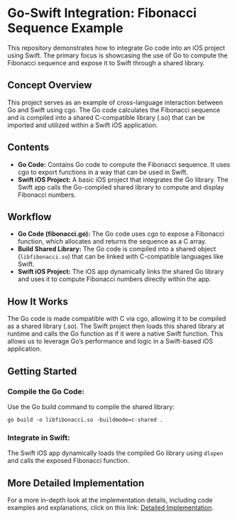 <h1>Go-Swift Integration: Fibonacci Sequence Example</h1>

<p>This repository demonstrates how to integrate Go code into an iOS project using Swift. The primary focus is showcasing the use of Go to compute the Fibonacci sequence and expose it to Swift through a shared library.</p>

<h2>Concept Overview</h2>
<p>This project serves as an example of cross-language interaction between Go and Swift using cgo. The Go code calculates the Fibonacci sequence and is compiled into a shared C-compatible library (.so) that can be imported and utilized within a Swift iOS application.</p>

<h2>Contents</h2>
<ul>
  <li><strong>Go Code:</strong> Contains Go code to compute the Fibonacci sequence. It uses cgo to export functions in a way that can be used in Swift.</li>
  <li><strong>Swift iOS Project:</strong> A basic iOS project that integrates the Go library. The Swift app calls the Go-compiled shared library to compute and display Fibonacci numbers.</li>
</ul>

<h2>Workflow</h2>
<ul>
  <li><strong>Go Code (fibonacci.go):</strong> The Go code uses cgo to expose a Fibonacci function, which allocates and returns the sequence as a C array.</li>
  <li><strong>Build Shared Library:</strong> The Go code is compiled into a shared object (<code>libfibonacci.so</code>) that can be linked with C-compatible languages like Swift.</li>
  <li><strong>Swift iOS Project:</strong> The iOS app dynamically links the shared Go library and uses it to compute Fibonacci numbers directly within the app.</li>
</ul>

<h2>How It Works</h2>
<p>The Go code is made compatible with C via cgo, allowing it to be compiled as a shared library (.so). The Swift project then loads this shared library at runtime and calls the Go function as if it were a native Swift function. This allows us to leverage Go’s performance and logic in a Swift-based iOS application.</p>

<h2>Getting Started</h2>
<h3>Compile the Go Code:</h3>
<p>Use the Go build command to compile the shared library:</p>
<pre><code>go build -o libfibonacci.so -buildmode=c-shared .</code></pre>

<h3>Integrate in Swift:</h3>
<p>The Swift iOS app dynamically loads the compiled Go library using <code>dlopen</code> and calls the exposed Fibonacci function.</p>

<h2>More Detailed Implementation</h2>
<p>For a more in-depth look at the implementation details, including code examples and explanations, click on this link: <a href="https://secretive-fascinator-c6c.notion.site/GO-Wrapper-in-Swift-126d7fcea35280e3aa7eff0076d13135?pvs=4">Detailed Implementation</a>.</p>
